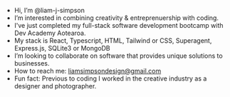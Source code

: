 - Hi, I’m @liam-j-simpson
- I’m interested in combining creativity & entreprenuership with coding.
- I've just completed my full-stack software development bootcamp with Dev Academy Aotearoa.
- My stack is React, Typescript, HTML, Tailwind or CSS, Superagent, Express.js, SQLite3 or MongoDB
- I’m looking to collaborate on software that provides unique solutions to businesses.
- How to reach me: liamsimpsondesign@gmail.com
- Fun fact: Previous to coding I worked in the creative industry as a designer and photographer.

<!---
liam-j-simpson/liam-j-simpson is a ✨ special ✨ repository because its `README.md` (this file) appears on your GitHub profile.
You can click the Preview link to take a look at your changes.
--->
